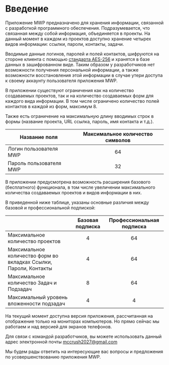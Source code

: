 # Введение

Приложение MWP предназначено для хранения информации, связанной с
разработкой программного обеспечения. Подразумевается, что связанная между
собой информация, объединяется в проекты. На данный момент в каждом из
проектов доступно хранение четырех видов информации: ссылки, пароли,
контакты, задачи.
    
Вводимые данные логинов, паролей и полей контактов, шифруются на стороне
клиента с помощью 
[стандарта AES-256](https://en.wikipedia.org/wiki/Advanced_Encryption_Standard) 
и хранятся в базе данных в зашифрованном виде. Таким образом у разработчиков нет 
возможности получения персональной информации, а также возможности восстановления 
этой информации в случае утери доступа к своему аккаунту пользователя приложения MWP.
    
В приложении существуют ограничения как на количество создаваемых
проектов, так и на количество создаваемых форм для каждого вида
информации. В том числе ограничено количество полей контактов в каждой из
форм, максимум 8.
    
Также есть ограничение на максимальную длину вводимых строк в формы
(название проекта, URL ссылка, пароль, имя контакта и т.д.).

|Название поля|Максимальное количество символов|
|-------------|:-------------:|
|Логин пользователя MWP|64|
|Пароль пользователя MWP|32|



В приложении предусмотрена возможность расширения базового (бесплатного)
функционала, в том числе увеличении максимального количества создаваемых
проектов и видов информации в них.
   
    
В приведенной ниже таблице, указаны основные различия между базовой и
профессиональной подпиской:
   

||Базовая подписка|Профессиональная подписка|
|--- |:---: |:---: |
|Максимальное количество проектов|4|64|
|Максимальное количество форм во вкладках Ссылки, Пароли, Контакты|4|64|
|Максимальное количество Задач и Подзадач|8|64|
|Максимальный уровень вложенности подзадач|4|4|

    
На текущий момент доступна версия приложения, рассчитанная на отображение
только на мониторах компьютеров. Но прямо сейчас мы работаем и над версией
для экранов телефонов.
   
    
Для связи с командой разработчиков, вы можете использовать данный адрес
электронной почты [mccrush2027@gmail.com](mailto:mccrush2027@gmail.com)
       
Мы будем рады ответить на интересующие вас вопросы и предложения по
усовершенствованию приложения MWP.
   
